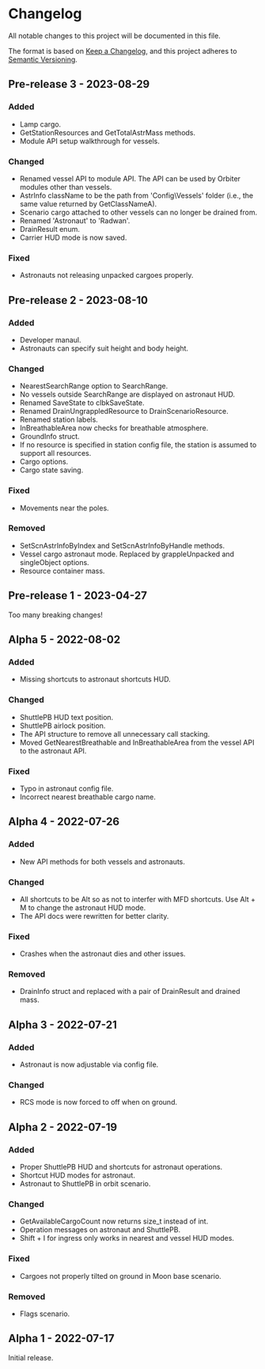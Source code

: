 # Changelog
All notable changes to this project will be documented in this file.

The format is based on [Keep a Changelog](https://keepachangelog.com/en/1.0.0/),
and this project adheres to [Semantic Versioning](https://semver.org/spec/v2.0.0.html).

## Pre-release 3 - 2023-08-29
### Added
- Lamp cargo.
- GetStationResources and GetTotalAstrMass methods.
- Module API setup walkthrough for vessels.
### Changed
- Renamed vessel API to module API. The API can be used by Orbiter modules other than vessels.
- AstrInfo className to be the path from 'Config\Vessels' folder (i.e., the same value returned by GetClassNameA).
- Scenario cargo attached to other vessels can no longer be drained from.
- Renamed 'Astronaut' to 'Radwan'.
- DrainResult enum.
- Carrier HUD mode is now saved.
### Fixed
- Astronauts not releasing unpacked cargoes properly.

## Pre-release 2 - 2023-08-10
### Added
- Developer manaul.
- Astronauts can specify suit height and body height.
### Changed
- NearestSearchRange option to SearchRange.
- No vessels outside SearchRange are displayed on astronaut HUD.
- Renamed SaveState to clbkSaveState.
- Renamed DrainUngrappledResource to DrainScenarioResource.
- Renamed station labels.
- InBreathableArea now checks for breathable atmosphere.
- GroundInfo struct.
- If no resource is specified in station config file, the station is assumed to support all resources.
- Cargo options.
- Cargo state saving.
### Fixed
- Movements near the poles.
### Removed
- SetScnAstrInfoByIndex and SetScnAstrInfoByHandle methods.
- Vessel cargo astronaut mode. Replaced by grappleUnpacked and singleObject options.
- Resource container mass.

## Pre-release 1 - 2023-04-27
Too many breaking changes!

## Alpha 5 - 2022-08-02
### Added
- Missing shortcuts to astronaut shortcuts HUD.
### Changed
- ShuttlePB HUD text position.
- ShuttlePB airlock position.
- The API structure to remove all unnecessary call stacking.
- Moved GetNearestBreathable and InBreathableArea from the vessel API to the astronaut API.
### Fixed
- Typo in astronaut config file.
- Incorrect nearest breathable cargo name.

## Alpha 4 - 2022-07-26
### Added
- New API methods for both vessels and astronauts.
### Changed
- All shortcuts to be Alt so as not to interfer with MFD shortcuts. Use Alt + M to change the astronaut HUD mode.
- The API docs were rewritten for better clarity.
### Fixed
- Crashes when the astronaut dies and other issues.
### Removed
- DrainInfo struct and replaced with a pair of DrainResult and drained mass.

## Alpha 3 - 2022-07-21
### Added
- Astronaut is now adjustable via config file.
### Changed
- RCS mode is now forced to off when on ground.

## Alpha 2 - 2022-07-19
### Added
- Proper ShuttlePB HUD and shortcuts for astronaut operations.
- Shortcut HUD modes for astronaut.
- Astronaut to ShuttlePB in orbit scenario.
### Changed
- GetAvailableCargoCount now returns size_t instead of int.
- Operation messages on astronaut and ShuttlePB.
- Shift + I for ingress only works in nearest and vessel HUD modes.
### Fixed
- Cargoes not properly tilted on ground in Moon base scenario.
### Removed
- Flags scenario.

## Alpha 1 - 2022-07-17
Initial release.